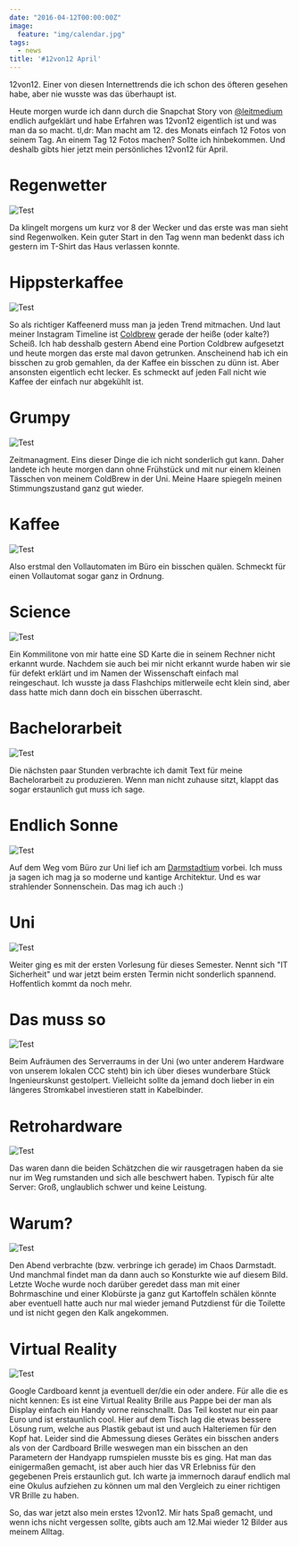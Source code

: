 ```yaml
---
date: "2016-04-12T00:00:00Z"
image:
  feature: "img/calendar.jpg"
tags:
  - news
title: '#12von12 April'
---
```


12von12. Einer von diesen Internettrends die ich schon des öfteren gesehen habe, aber nie wusste was das überhaupt ist.

Heute morgen wurde ich dann durch die Snapchat Story von [@leitmedium](http://www.leitmedium.de/) endlich aufgeklärt und habe Erfahren was 12von12 eigentlich ist und was man da so macht. tl,dr: Man macht am 12. des Monats einfach 12 Fotos von seinem Tag.
An einem Tag 12 Fotos machen? Sollte ich hinbekommen. Und deshalb gibts hier jetzt mein persönliches 12von12 für April.

Regenwetter
==============
![Test](/img/12v12-april/1.jpg)

Da klingelt morgens um kurz vor 8 der Wecker und das erste was man sieht sind Regenwolken. Kein guter Start in den Tag wenn man bedenkt dass ich gestern im T-Shirt das Haus verlassen konnte.

Hippsterkaffee
=================
![Test](/img/12v12-april/2.jpg)

So als richtiger Kaffeenerd muss man ja jeden Trend mitmachen. Und laut meiner Instagram Timeline ist [Coldbrew](http://www.coffeecircle.com/blog/cold-brew-eiskaffee/) gerade der heiße (oder kalte?) Scheiß. Ich hab desshalb gestern Abend eine Portion Coldbrew aufgesetzt und heute morgen das erste mal davon getrunken. Anscheinend hab ich ein bisschen zu grob gemahlen, da der Kaffee ein bisschen zu dünn ist. Aber ansonsten eigentlich echt lecker. Es schmeckt auf jeden Fall nicht wie Kaffee der einfach nur abgekühlt ist.

Grumpy
=========
![Test](/img/12v12-april/3.jpg)

Zeitmanagment. Eins dieser Dinge die ich nicht sonderlich gut kann. Daher landete ich heute morgen dann ohne Frühstück und mit nur einem kleinen Tässchen von meinem ColdBrew in der Uni. Meine Haare spiegeln meinen Stimmungszustand ganz gut wieder.

Kaffee
=========
![Test](/img/12v12-april/4.jpg)

Also erstmal den Vollautomaten im Büro ein bisschen quälen. Schmeckt für einen Vollautomat sogar ganz in Ordnung.

Science
==========
![Test](/img/12v12-april/5.jpg)

Ein Kommilitone von mir hatte eine SD Karte die in seinem Rechner nicht erkannt wurde. Nachdem sie auch bei mir nicht erkannt wurde haben wir sie für defekt erklärt und im Namen der Wissenschaft einfach mal reingeschaut. Ich wusste ja dass Flashchips mitlerweile echt klein sind, aber dass hatte mich dann doch ein bisschen überrascht.

Bachelorarbeit
=================
![Test](/img/12v12-april/6.jpg)

Die nächsten paar Stunden verbrachte ich damit Text für meine Bachelorarbeit zu produzieren. Wenn man nicht zuhause sitzt, klappt das sogar erstaunlich gut muss ich sage.

Endlich Sonne
================
![Test](/img/12v12-april/7.jpg)

Auf dem Weg vom Büro zur Uni lief ich am [Darmstadtium](https://de.wikipedia.org/wiki/Darmstadtium_(Kongresszentrum)) vorbei. Ich muss ja sagen ich mag ja so moderne und kantige Architektur. Und es war strahlender Sonnenschein. Das mag ich auch :)

Uni
======
![Test](/img/12v12-april/8.jpg)

Weiter ging es mit der ersten Vorlesung für dieses Semester. Nennt sich "IT Sicherheit" und war jetzt beim ersten Termin nicht sonderlich spannend. Hoffentlich kommt da noch mehr.

Das muss so
==============
![Test](/img/12v12-april/9.jpg)

Beim Aufräumen des Serverraums in der Uni (wo unter anderem Hardware von unserem lokalen CCC steht) bin ich über dieses wunderbare Stück Ingenieurskunst gestolpert. Vielleicht sollte da jemand doch lieber in ein längeres Stromkabel investieren statt in Kabelbinder.

Retrohardware
=================
![Test](/img/12v12-april/10.jpg)

Das waren dann die beiden Schätzchen die wir rausgetragen haben da sie nur im Weg rumstanden und sich alle beschwert haben. Typisch für alte Server: Groß, unglaublich schwer und keine Leistung.

Warum?
==========
![Test](/img/12v12-april/11.jpg)

Den Abend verbrachte (bzw. verbringe ich gerade) im Chaos Darmstadt. Und manchmal findet man da dann auch so Konsturkte wie auf diesem Bild.
Letzte Woche wurde noch darüber geredet dass man mit einer Bohrmaschine und einer Klobürste ja ganz gut Kartoffeln schälen könnte aber eventuell hatte auch nur mal wieder jemand Putzdienst für die Toilette und ist nicht gegen den Kalk angekommen.

Virtual Reality
===================
![Test](/img/12v12-april/12.jpg)

Google Cardboard kennt ja eventuell der/die ein oder andere. Für alle die es nicht kennen: Es ist eine Virtual Reality Brille aus Pappe bei der man als Display einfach ein Handy vorne reinschnallt. Das Teil kostet nur ein paar Euro und ist erstaunlich cool. Hier auf dem Tisch lag die etwas bessere Lösung rum, welche aus Plastik gebaut ist und auch Halteriemen für den Kopf hat. Leider sind die Abmessung dieses Gerätes ein bisschen anders als von der Cardboard Brille weswegen man ein bisschen an den Parametern der Handyapp rumspielen musste bis es ging. Hat man das einigermaßen gemacht, ist aber auch hier das VR Erlebniss für den gegebenen Preis erstaunlich gut. Ich warte ja immernoch darauf endlich mal eine Okulus aufziehen zu können um mal den Vergleich zu einer richtigen VR Brille zu haben.


So, das war jetzt also mein erstes 12von12. Mir hats Spaß gemacht, und wenn ichs nicht vergessen sollte, gibts auch am 12.Mai wieder 12 Bilder aus meinem Alltag.
